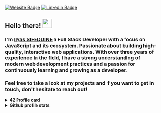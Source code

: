 
<a href="https://isifeddine.me/" target="_blank"><img src="https://img.shields.io/badge/Website-3b5998?style=flat-square&amp;logo=google-chrome&amp;logoColor=white" alt="Website Badge"></a>
<a href="https://www.linkedin.com/in/ilyas-sifeddine/" target="_blank"><img src="https://img.shields.io/badge/-LinkedIn-0e76a8?style=flat-square&amp;logo=Linkedin&amp;logoColor=white" alt="Linkedin Badge"></a>


## Hello there! <img src="https://raw.githubusercontent.com/MartinHeinz/MartinHeinz/master/wave.gif" width="30px">

### I'm <a href="https://isifeddine.me/" target="_blank">Ilyas SIFEDDINE</a> a Full Stack Developer with a focus on JavaScript and its ecosystem. Passionate about building high-quality, interactive web applications. With over three years of experience in the field, I have a strong understanding of modern web development practices and a passion for continuously learning and growing as a developer.

### Feel free to take a look at my projects and if you want to get in touch, don't hesitate to reach out!



<details>	
  <summary><b>42 Profile card</summary>

  <br />
<img src="https://badge.mediaplus.ma/greenbinary/isifeddi" alt="isifeddi's 42 stats" />
</details>
<details>	
  <summary><b>Github profile stats</b></summary>
  <br />
  <img height="180em" src="https://github-profile-summary-cards.vercel.app/api/cards/profile-details?username=isifeddi&theme=2077" />
  <br/>
  <img height="180em" src="https://github-profile-summary-cards.vercel.app/api/cards/productive-time?username=isifeddi&theme=2077"/>
  <img height="180em" src="https://github-profile-summary-cards.vercel.app/api/cards/stats?username=isifeddi&theme=2077"/>
  <br/>
  <img height="180em" src="https://github-profile-summary-cards.vercel.app/api/cards/repos-per-language?username=isifeddi&theme=2077"/>
  <img height="180em" src="https://github-profile-summary-cards.vercel.app/api/cards/most-commit-language?username=isifeddi&theme=2077"/>

  [![Top Langs](https://github-readme-stats.vercel.app/api/top-langs/?username=isifeddi&langs_count=5&theme=2077&hide=c,html,Makefile)](https://github.com/anuraghazra/github-readme-stats)

</details>
